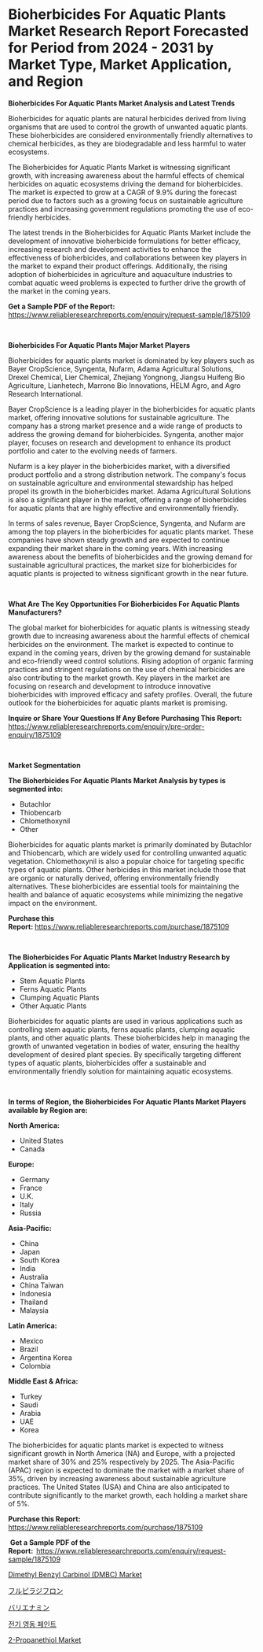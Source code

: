 <p><h1>Bioherbicides For Aquatic Plants Market Research Report Forecasted for Period from 2024 -  2031 by Market Type, Market Application, and Region</h1></p><p><strong>Bioherbicides For Aquatic Plants Market Analysis and Latest Trends</strong></p>
<p><p>Bioherbicides for aquatic plants are natural herbicides derived from living organisms that are used to control the growth of unwanted aquatic plants. These bioherbicides are considered environmentally friendly alternatives to chemical herbicides, as they are biodegradable and less harmful to water ecosystems.</p><p>The Bioherbicides for Aquatic Plants Market is witnessing significant growth, with increasing awareness about the harmful effects of chemical herbicides on aquatic ecosystems driving the demand for bioherbicides. The market is expected to grow at a CAGR of 9.9% during the forecast period due to factors such as a growing focus on sustainable agriculture practices and increasing government regulations promoting the use of eco-friendly herbicides.</p><p>The latest trends in the Bioherbicides for Aquatic Plants Market include the development of innovative bioherbicide formulations for better efficacy, increasing research and development activities to enhance the effectiveness of bioherbicides, and collaborations between key players in the market to expand their product offerings. Additionally, the rising adoption of bioherbicides in agriculture and aquaculture industries to combat aquatic weed problems is expected to further drive the growth of the market in the coming years.</p></p>
<p><strong>Get a Sample PDF of the Report:&nbsp;</strong> <a href="https://www.reliableresearchreports.com/enquiry/request-sample/1875109">https://www.reliableresearchreports.com/enquiry/request-sample/1875109</a></p>
<p>&nbsp;</p>
<p><strong>Bioherbicides For Aquatic Plants Major Market Players</strong></p>
<p><p>Bioherbicides for aquatic plants market is dominated by key players such as Bayer CropScience, Syngenta, Nufarm, Adama Agricultural Solutions, Drexel Chemical, Lier Chemical, Zhejiang Yongnong, Jiangsu Huifeng Bio Agriculture, Lianhetech, Marrone Bio Innovations, HELM Agro, and Agro Research International.</p><p>Bayer CropScience is a leading player in the bioherbicides for aquatic plants market, offering innovative solutions for sustainable agriculture. The company has a strong market presence and a wide range of products to address the growing demand for bioherbicides. Syngenta, another major player, focuses on research and development to enhance its product portfolio and cater to the evolving needs of farmers.</p><p>Nufarm is a key player in the bioherbicides market, with a diversified product portfolio and a strong distribution network. The company's focus on sustainable agriculture and environmental stewardship has helped propel its growth in the bioherbicides market. Adama Agricultural Solutions is also a significant player in the market, offering a range of bioherbicides for aquatic plants that are highly effective and environmentally friendly.</p><p>In terms of sales revenue, Bayer CropScience, Syngenta, and Nufarm are among the top players in the bioherbicides for aquatic plants market. These companies have shown steady growth and are expected to continue expanding their market share in the coming years. With increasing awareness about the benefits of bioherbicides and the growing demand for sustainable agricultural practices, the market size for bioherbicides for aquatic plants is projected to witness significant growth in the near future.</p></p>
<p>&nbsp;</p>
<p><strong>What Are The Key Opportunities For Bioherbicides For Aquatic Plants Manufacturers?</strong></p>
<p><p>The global market for bioherbicides for aquatic plants is witnessing steady growth due to increasing awareness about the harmful effects of chemical herbicides on the environment. The market is expected to continue to expand in the coming years, driven by the growing demand for sustainable and eco-friendly weed control solutions. Rising adoption of organic farming practices and stringent regulations on the use of chemical herbicides are also contributing to the market growth. Key players in the market are focusing on research and development to introduce innovative bioherbicides with improved efficacy and safety profiles. Overall, the future outlook for the bioherbicides for aquatic plants market is promising.</p></p>
<p><strong>Inquire or Share Your Questions If Any Before Purchasing This Report:</strong> <a href="https://www.reliableresearchreports.com/enquiry/pre-order-enquiry/1875109">https://www.reliableresearchreports.com/enquiry/pre-order-enquiry/1875109</a></p>
<p>&nbsp;</p>
<p><strong>Market Segmentation</strong></p>
<p><strong>The Bioherbicides For Aquatic Plants Market Analysis by types is segmented into:</strong></p>
<p><ul><li>Butachlor</li><li>Thiobencarb</li><li>Chlomethoxynil</li><li>Other</li></ul></p>
<p><p>Bioherbicides for aquatic plants market is primarily dominated by Butachlor and Thiobencarb, which are widely used for controlling unwanted aquatic vegetation. Chlomethoxynil is also a popular choice for targeting specific types of aquatic plants. Other herbicides in this market include those that are organic or naturally derived, offering environmentally friendly alternatives. These bioherbicides are essential tools for maintaining the health and balance of aquatic ecosystems while minimizing the negative impact on the environment.</p></p>
<p><strong>Purchase this Report:&nbsp;</strong><a href="https://www.reliableresearchreports.com/purchase/1875109">https://www.reliableresearchreports.com/purchase/1875109</a></p>
<p>&nbsp;</p>
<p><strong>The Bioherbicides For Aquatic Plants Market Industry Research by Application is segmented into:</strong></p>
<p><ul><li>Stem Aquatic Plants</li><li>Ferns Aquatic Plants</li><li>Clumping Aquatic Plants</li><li>Other Aquatic Plants</li></ul></p>
<p><p>Bioherbicides for aquatic plants are used in various applications such as controlling stem aquatic plants, ferns aquatic plants, clumping aquatic plants, and other aquatic plants. These bioherbicides help in managing the growth of unwanted vegetation in bodies of water, ensuring the healthy development of desired plant species. By specifically targeting different types of aquatic plants, bioherbicides offer a sustainable and environmentally friendly solution for maintaining aquatic ecosystems.</p></p>
<p>&nbsp;</p>
<p><strong>In terms of Region, the Bioherbicides For Aquatic Plants Market Players available by Region are:</strong></p>
<p>
    <p> <strong> North America: </strong>
        <ul>
            <li>United States</li>
            <li>Canada</li>
        </ul>
        </p> 
    <p> <strong> Europe: </strong>
        <ul>
            <li>Germany</li>
            <li>France</li>
            <li>U.K.</li>
            <li>Italy</li>
            <li>Russia</li>
        </ul>
        </p> 
    <p> <strong> Asia-Pacific: </strong>
        <ul>
            <li>China</li>
            <li>Japan</li>
            <li>South Korea</li>
            <li>India</li>
            <li>Australia</li>
            <li>China Taiwan</li>
            <li>Indonesia</li>
            <li>Thailand</li>
            <li>Malaysia</li>
        </ul>
        </p> 
    <p> <strong> Latin America: </strong>
        <ul>
            <li>Mexico</li>
            <li>Brazil</li>
            <li>Argentina Korea</li>
            <li>Colombia</li>
        </ul>
        </p> 
    <p> <strong> Middle East & Africa: </strong>
        <ul>
            <li>Turkey</li>
            <li>Saudi</li>
            <li>Arabia</li>
            <li>UAE</li>
            <li>Korea</li>
        </ul>
    </p>
    </p>
<p><p>The bioherbicides for aquatic plants market is expected to witness significant growth in North America (NA) and Europe, with a projected market share of 30% and 25% respectively by 2025. The Asia-Pacific (APAC) region is expected to dominate the market with a market share of 35%, driven by increasing awareness about sustainable agriculture practices. The United States (USA) and China are also anticipated to contribute significantly to the market growth, each holding a market share of 5%.</p></p>
<p><strong>Purchase this Report: </strong><a href="https://www.reliableresearchreports.com/purchase/1875109">https://www.reliableresearchreports.com/purchase/1875109</a></p>
<p>&nbsp;<strong>Get a Sample PDF of the Report:&nbsp;&nbsp;</strong><a href="https://www.reliableresearchreports.com/enquiry/request-sample/1875109">https://www.reliableresearchreports.com/enquiry/request-sample/1875109</a></p>
<p><strong></strong></p>
<p><p><a href="https://github.com/pjcfca/Market-Research-Report-List-1/blob/main/dimethyl-benzyl-carbinol-dmbc-market.md">Dimethyl Benzyl Carbinol (DMBC) Market</a></p><p><a href="https://medium.com/@eunawiegad2023/%E3%83%95%E3%83%AB%E3%83%94%E3%83%A9%E3%82%B8%E3%83%89%E3%83%95%E3%83%AB%E3%83%B3%E3%81%AE%E5%B8%82%E5%A0%B4%E5%8B%95%E5%90%91%E3%81%A8%E5%B8%82%E5%A0%B4%E5%88%86%E6%9E%90%E3%81%AF-2024%E5%B9%B4%E3%81%8B%E3%82%892031%E5%B9%B4%E3%81%BE%E3%81%A7%E3%81%AE%E4%BA%88%E6%B8%AC%E3%81%95%E3%82%8C%E3%81%BE%E3%81%99-7c0d9e9c895f">フルピラジフロン</a></p><p><a href="https://medium.com/@saigekulas/%E3%83%90%E3%83%AC%E3%83%B3%E3%82%A2%E3%83%9F%E3%83%B3%E5%B8%82%E5%A0%B4%E5%88%86%E6%9E%90-%E3%81%9D%E3%81%AEcagr-%E5%B8%82%E5%A0%B4%E3%82%BB%E3%82%B0%E3%83%A1%E3%83%B3%E3%83%86%E3%83%BC%E3%82%B7%E3%83%A7%E3%83%B3-%E3%81%8A%E3%82%88%E3%81%B3%E3%82%B0%E3%83%AD%E3%83%BC%E3%83%90%E3%83%AB%E7%94%A3%E6%A5%AD%E6%A6%82%E8%A6%81-290360c7135a">バリエナミン</a></p><p><a href="https://medium.com/@waynewood21/%EC%A0%84%EA%B8%B0-%EC%98%81%EB%8F%99-%EB%8F%84%EB%A3%8C-%EC%8B%9C%EC%9E%A5-%EC%9C%A0%ED%98%95-%EC%9D%91%EC%9A%A9-%EB%B0%8F-%EC%A7%80%EB%A6%AC%EB%B3%84-%EC%A2%85%ED%95%A9-%ED%8F%89%EA%B0%80-4cc286b93ead">전기 영동 페인트</a></p><p><a href="https://github.com/johnbach50/Market-Research-Report-List-2/blob/main/2-propanethiol-market.md">2-Propanethiol Market</a></p></p>